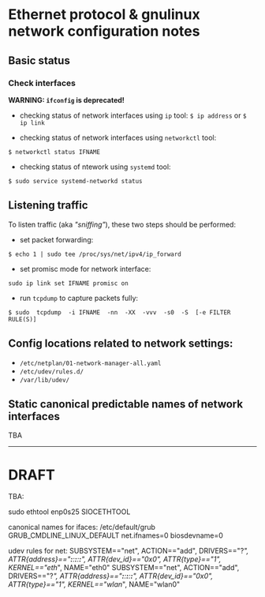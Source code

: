 # Ethernet protocol & gnulinux network configuration notes

## Basic status

### Check interfaces

**WARNING: `ifconfig` is deprecated!**

- checking status of network interfaces using `ip` tool:
```$ ip address```
or
```$ ip link```

- checking status of network interfaces using `networkctl` tool:
```
$ networkctl status IFNAME
```

- checking status of ntework using `systemd` tool:
```
$ sudo service systemd-networkd status
```

## Listening traffic

To listen traffic (aka _"sniffing"_), these two steps should be performed:

- set packet forwarding:
```
$ echo 1 | sudo tee /proc/sys/net/ipv4/ip_forward
```

- set promisc mode for network interface:
```
sudo ip link set IFNAME promisc on
```

- run `tcpdump` to capture packets fully:
```
$ sudo  tcpdump  -i IFNAME  -nn  -XX  -vvv  -s0  -S  [-e FILTER RULE(S)]
```


## Config locations related to network settings:

- `/etc/netplan/01-network-manager-all.yaml`
- `/etc/udev/rules.d/`
- `/var/lib/udev/`


## Static canonical predictable names of network interfaces

TBA

---

# DRAFT

TBA:

sudo ethtool enp0s25
SIOCETHTOOL

canonical names for ifaces:
/etc/default/grub
GRUB_CMDLINE_LINUX_DEFAULT
net.ifnames=0  biosdevname=0

udev rules for net:
SUBSYSTEM=="net", ACTION=="add", DRIVERS=="?*", ATTR{address}=="__:__:__:__:__:__", ATTR{dev_id}=="0x0", ATTR{type}=="1", KERNEL=="eth*", NAME="eth0"
SUBSYSTEM=="net", ACTION=="add", DRIVERS=="?*", ATTR{address}=="__:__:__:__:__:__", ATTR{dev_id}=="0x0", ATTR{type}=="1", KERNEL=="wlan*", NAME="wlan0"


